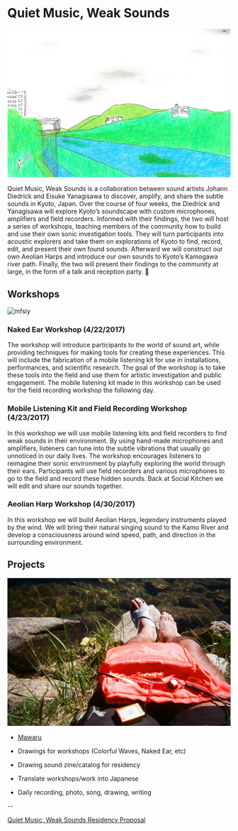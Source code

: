 # Quiet Music, Weak Sounds

![qmws](qmws.jpg?raw=true "qmws")

Quiet Music, Weak Sounds is a collaboration between sound artists Johann Diedrick and Eisuke Yanagisawa to discover, amplify, and share the subtle sounds in Kyoto, Japan. Over the course of four weeks, the Diedrick and Yanagisawa will explore Kyoto’s soundscape with custom microphones, amplifiers and field recorders. Informed with their findings, the two will host a series of workshops, teaching members of the community how to build and use their own sonic investigation tools. They will turn participants into acoustic explorers and take them on explorations of Kyoto to find, record, edit, and present their own found sounds. Afterward we will construct our own Aeolian Harps and introduce our own sounds to Kyoto’s Kamogawa river path. Finally, the two will present their findings to the community at large, in the form of a talk and reception party. :tada:

## Workshops

![mfsiy](http://www.johanndiedrick.com/static/img/myfavoritesoundisyou1.jpg)

### Naked Ear Workshop (4/22/2017) 
The workshop will introduce participants to the world of sound art, while providing techniques for making tools for creating these experiences. This will include the fabrication of a mobile listening kit for use in installations, performances, and scientific research. The goal of the workshop is to take these tools into the field and use them for artistic investigation and public engagement. The mobile listening kit made in this workshop can be used for the field recording workshop the following day. 

### Mobile Listening Kit and Field Recording Workshop (4/23/2017)
In this workshop we will use mobile listening kits and field recorders to find weak sounds in their environment. By using hand-made microphones and amplifiers, listeners can tune into the subtle vibrations that usually go unnoticed in our daily lives. The workshop encourages listeners to reimagine their sonic environment by playfully exploring the world through their ears. Participants will use field recorders and various microphones to go to the field and record these hidden sounds. Back at Social Kitchen we will edit and share our sounds together.

### Aeolian Harp Workshop (4/30/2017)
In this workshop we will build Aeolian Harps, legendary instruments played by the wind. We will bring their natural singing sound to the Kamo River and develop a consciousness around wind speed, path, and direction in the surrounding environment.


## Projects

![iii](https://raw.githubusercontent.com/jdiedrick/iiitkaeswmhhvioow/master/site/diptychs/raeseries/rae3/rae_lakes_afternoon/rae_lakes_afternoon-1.jpg)

- [Mawaru](https://github.com/jdiedrick/mawaru)

- Drawings for workshops (Colorful Waves, Naked Ear, etc)

- Drawing sound zine/catalog for residency

- Translate workshops/work into Japanese

- Daily recording, photo, song, drawing, writing

-- 

[Quiet Music, Weak Sounds Residency Proposal](https://docs.google.com/document/d/1286MGqH7eeQcaRNZjvp4SeOwq9juaScrVziQt5N3U64/edit?usp=sharing)
